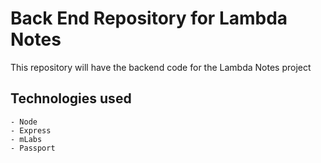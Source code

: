 # Back End Repository for Lambda Notes

This repository will have the backend code for the Lambda Notes project

## Technologies used
    - Node
    - Express
    - mLabs
    - Passport